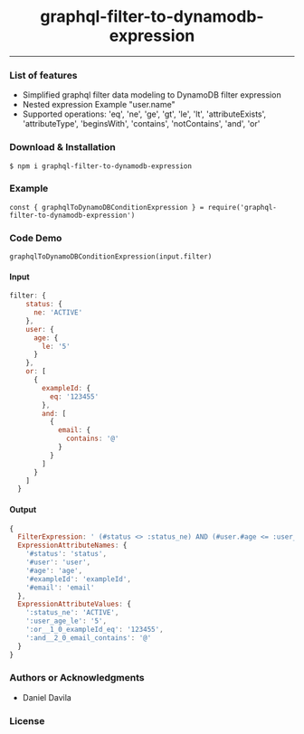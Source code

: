 <h1 align="center"> graphql-filter-to-dynamodb-expression</h1>

<hr/>

<h3> List of features </h3>

<ul>
  <li>Simplified graphql filter data modeling to DynamoDB filter expression</li>
  <li>Nested expression Example "user.name"</li>
  <li>Supported operations: 'eq', 'ne', 'ge', 'gt', 'le', 'lt', 'attributeExists', 'attributeType', 'beginsWith', 'contains', 'notContains', 'and', 'or'</li>
  
</ul>

<h3> Download & Installation </h3>

```shell
$ npm i graphql-filter-to-dynamodb-expression
```

<h3>Example</h3>

```shell
const { graphqlToDynamoDBConditionExpression } = require('graphql-filter-to-dynamodb-expression')
```
<h3> Code Demo </h3>

```shell
graphqlToDynamoDBConditionExpression(input.filter)
```

<h4>Input</h4>

```js
filter: {
    status: {
      ne: 'ACTIVE'
    },
    user: {
      age: {
        le: '5'
      }
    },
    or: [
      {
        exampleId: {
          eq: '123455'
        },
        and: [
          {
            email: {
              contains: '@'
            }
          }
        ]
      }
    ]
  }
```

<h4>Output</h4>

```js
{
  FilterExpression: ' (#status <> :status_ne) AND (#user.#age <= :user_age_le) OR ( (#exampleId = :or__1_0_exampleId_eq) ) AND ( (contains(#email, :and__2_0_email_contains)) )',
  ExpressionAttributeNames: {
    '#status': 'status',
    '#user': 'user',
    '#age': 'age',
    '#exampleId': 'exampleId',
    '#email': 'email'
  },
  ExpressionAttributeValues: {
    ':status_ne': 'ACTIVE',
    ':user_age_le': '5',
    ':or__1_0_exampleId_eq': '123455',
    ':and__2_0_email_contains': '@'
  }
}
```

<h3>Authors or Acknowledgments</h3>
<ul>
  <li>Daniel Davila</li>
</ul>

<h3>License</h3>
